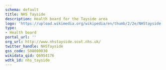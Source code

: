 ```yaml
---
schema: default
title: NHS Tayside
description: Health board for the Tayside area 
logo: 'https://upload.wikimedia.org/wikipedia/en/thumb/2/2e/NHStayside.PNG/800px-NHStayside.PNG'
type:
- Health board
portal_url: ''
org_url: http://www.nhstayside.scot.nhs.uk/
twitter_handle: NHSTayside
gss_code: S08000030
wikidata_qid: Q6954176
wdtk_id: nhs_tayside
---
```

